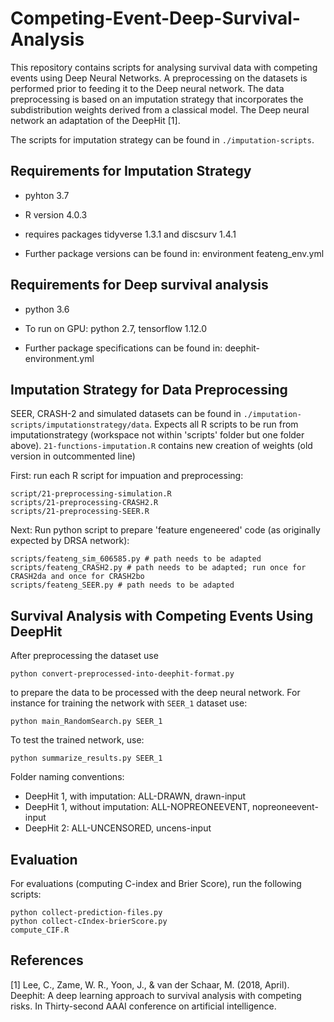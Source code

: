 # Competing-Event-Deep-Survival-Analysis

This repository contains scripts for analysing survival data with competing events using Deep Neural Networks. A preprocessing on the datasets is performed prior to feeding it to the Deep neural network. The data preprocessing is based on an imputation strategy that incorporates the subdistribution weights derived from a classical model. The Deep neural network an adaptation of the DeepHit [1].

The scripts for imputation strategy can be found in ```./imputation-scripts```.

Requirements for Imputation Strategy
---------------
* pyhton 3.7
* R version 4.0.3
* requires packages tidyverse 1.3.1 and discsurv 1.4.1

* Further package versions can be found in: environment feateng_env.yml

Requirements for Deep survival analysis
---------------
* python 3.6
* To run on GPU: python 2.7, tensorflow 1.12.0

* Further package specifications can be found in: deephit-environment.yml

Imputation Strategy for Data Preprocessing
---------------
SEER, CRASH-2 and simulated datasets can be found in ```./imputation-scripts/imputationstrategy/data```. Expects all R scripts to be run from imputationstrategy (workspace not within 'scripts' folder but one folder above).
```21-functions-imputation.R``` contains new creation of weights (old version in outcommented line)

First: run each R script for impuation and preprocessing:
```
script/21-preprocessing-simulation.R 
scripts/21-preprocessing-CRASH2.R 
scripts/21-preprocessing-SEER.R 
```

Next: Run python script to prepare 'feature engeneered' code (as originally expected by DRSA network):
```
scripts/feateng_sim_606585.py # path needs to be adapted
scripts/feateng_CRASH2.py # path needs to be adapted; run once for CRASH2da and once for CRASH2bo
scripts/feateng_SEER.py # path needs to be adapted
```

Survival Analysis with Competing Events Using DeepHit
---------------
After preprocessing the dataset use 
```
python convert-preprocessed-into-deephit-format.py 
```
to prepare the data to be processed with the deep neural network. For instance for training the network with ```SEER_1``` dataset use:
```
python main_RandomSearch.py SEER_1
```
To test the trained network, use:
```
python summarize_results.py SEER_1
```


Folder naming conventions:

* DeepHit 1, with imputation: ALL-DRAWN, drawn-input
* DeepHit 1, without imputation: ALL-NOPREONEEVENT, nopreoneevent-input
* DeepHit 2: ALL-UNCENSORED, uncens-input


Evaluation
---------------
For evaluations (computing C-index and Brier Score), run the following scripts:
```
python collect-prediction-files.py
python collect-cIndex-brierScore.py 
compute_CIF.R
```

References
---------------
[1] Lee, C., Zame, W. R., Yoon, J., & van der Schaar, M. (2018, April). Deephit: A deep learning approach to survival analysis with competing risks. In Thirty-second AAAI conference on artificial intelligence.

